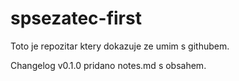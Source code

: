 # spsezatec-first

Toto je repozitar ktery dokazuje ze umim s githubem.

Changelog v0.1.0
pridano notes.md s obsahem.
